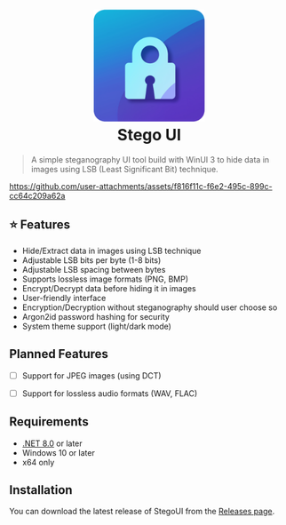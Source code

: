 <h1 align="center">
  <img src="/design/source.png" width="200px"/><br/>
  Stego UI
</h1>

> A simple steganography UI tool build with WinUI 3 to hide data in images using LSB (Least Significant Bit) technique.

https://github.com/user-attachments/assets/f816f11c-f6e2-495c-899c-cc64c209a62a

## ⭐ Features
- Hide/Extract data in images using LSB technique
- Adjustable LSB bits per byte (1-8 bits)
- Adjustable LSB spacing between bytes
- Supports lossless image formats (PNG, BMP)
- Encrypt/Decrypt data before hiding it in images
- User-friendly interface
- Encryption/Decryption without steganography should user choose so
- Argon2id password hashing for security
- System theme support (light/dark mode)

## Planned Features
- [ ] Support for JPEG images (using DCT)
- [ ] Support for lossless audio formats (WAV, FLAC)


## Requirements
- [.NET 8.0](https://dotnet.microsoft.com/en-us/download/dotnet/8.0) or later
- Windows 10 or later
- x64 only

## Installation
You can download the latest release of StegoUI from the [Releases page](https://github.com/sean1832/stego/releases/latest).

